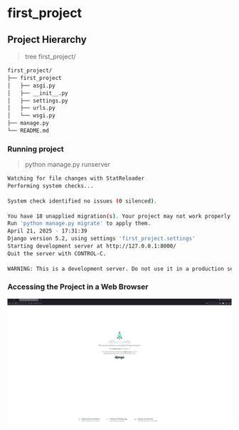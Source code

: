 # first_project

## Project Hierarchy
>tree first_project/
```bash
first_project/   
├── first_project
│   ├── asgi.py
│   ├── __init__.py
│   ├── settings.py
│   ├── urls.py
│   └── wsgi.py
├── manage.py 
└── README.md

```
### Running project
>python manage.py runserver

```bash
Watching for file changes with StatReloader
Performing system checks...

System check identified no issues (0 silenced).

You have 18 unapplied migration(s). Your project may not work properly until you apply the migrations for app(s): admin, auth, contenttypes, sessions.
Run 'python manage.py migrate' to apply them.
April 21, 2025 - 17:31:39
Django version 5.2, using settings 'first_project.settings'
Starting development server at http://127.0.0.1:8000/
Quit the server with CONTROL-C.

WARNING: This is a development server. Do not use it in a production setting. Use a production WSGI or AS
```

### Accessing the Project in a Web Browser
![web](./web.png)